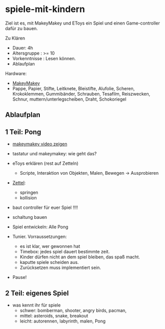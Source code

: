 spiele-mit-kindern
==================

Ziel ist es, mit MakeyMakey und EToys ein Spiel und einen Game-controller dafür zu bauen.


Zu Klären

- Dauer: 4h
- Altersgruppe : >= 10
- Vorkenntnisse : Lesen können.
- Ablaufplan

Hardware:

- [MakeyMakey](http://www.makeymakey.com/)
- Pappe, Papier, Stifte, Leitknete, Bleistifte, Alufolie, Scheren, 
  Krokoklemmen, Gummibänder, Schrauben, Tesafilm, Reiszwecken, Schnur, muttern/unterlegscheiben, Draht, Schokoriegel


Ablaufplan
----------

1 Teil: Pong
------------

- [makeymakey video zeigen](http://www.makeymakey.com/)
- tastatur und makeymakey: wie geht das?
- eToys erklären (rest auf Zetteln)
  - Scripte, Interaktion von Objekten, Malen, Bewegen -> Ausprobieren
- [Zettel](todo.md):
  - springen
  - kollision
- baut controller für euer Spiel !!!!


- schaltung bauen
- Spiel entwickeln: Alle Pong

- Tunier. Vorraussetzungen: 
  - es ist klar, wer gewonnen hat
  - Timebox:  jedes spiel dauert bestimmte zeit. 
  - Kinder dürfen nicht an dem spiel bleiben, das spaß macht. 
  - kaputte spiele scheiden aus.
  - Zurücksetzen muss implementiert sein.

- Pause!

2 Teil: eigenes Spiel
---------------------

- was kennt ihr für spiele
  - schwer: bomberman, shooter, angry birds, pacman, 
  - mittel: asteroids, snake, breakout
  - leicht: autorennen, labyrinth, malen, Pong




